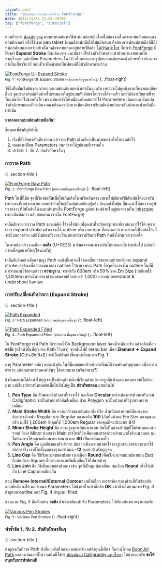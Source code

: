 ```yaml
---
layout: post
title: "วิธีออกแบบฟอนต์ลายมือด้วย FontForge"
date: 2015/11/04 21:00 +0700
tag: ["fontforge", "tutorial"]
---
```


ก่อนที่จะทำ [ฟอนต์บุญจด](/boonjot/) ผมพยายามค้นหาวิธีทำฟอนต์ลายมือโดยไม่ต้องวาดในกระดาษแล้วสแกนลงคอมพิวเตอร์ หรือใช้พวก pen tablet ซึ่งคุมน้ำหนักมือได้ไม่สม่ำเสมอ คือต้องการฟอนต์ลายมือที่มีน้ำหนักสม่ำเสมอเลยว่าอย่างนั้น <!--more-->หลังจากทดลองอยู่หลายวิธีแล้ว [ไม่เวิร์คเท่าไหร่](http://www.f0nt.com/forum/index.php/topic,22686.0.html) ก็พบว่า [FontForge](http://fontforge.github.io/en-US/) มีฟีเจอร์ **Expand Stroke** ที่ผมต้องการ และมันช่วยให้ร่างตัวอักษรด้วยหัวปากกาหลายแบบได้รวดเร็วมาก แค่เปลี่ยน Parameters ใน UI เพื่อทดลองหารูปแบบและลักษณะตัวอักษรที่เราต้องการภายในเสี้ยววินาที ก่อนที่จะพัฒนาต่อเป็นฟอนต์ที่มีตัวอักษรครบถ้วน

[![FontForge UI: Expand Stroke](/images/articles/fontforge-ui-expand-stroke.png)](/images/articles/fontforge-ui-expand-stroke.png)<br>
<small>Fig. 1 : FontForge UI: Expand Stroke (คลิกภาพเพื่อดูขนาดใหญ่)</small>
{: .float-right}

วิธีนี้เป็นขั้นเริ่มต้นของการออกแบบฟอนต์แบบหนึ่งเท่านั้นนะครับ เพราะจะไม่พูดถึงการเก็บรายละเอียดอื่นๆ จุดประสงค์หลักคือช่วยให้เรามองเห็นรูปแบบตัวอักษรโดยรวมได้รวดเร็ว และไม่ต้องเสียดายที่จะโยนอันที่เราไม่ชอบทิ้งไป เพราะมันทำซ้ำได้เหมือนเดิมเสมอถ้าใช้ Parameters เดิมตลอด นั่นแปลว่าตัวอักษรแต่ละตัวจะมีความคงเส้นคงวาด้วย เหมือนกับเราเขียนมันด้วยปากกาอันเดิมและน้ำหนักมือเท่าเดิม

**มาลองออกแบบฟอนต์ลายมือกัน!**

ขั้นตอนที่สำคัญมีดังนี้:

1. เริ่มที่ตัวอักษรตัวเดียวก่อน แล้ววาด Path เส้นเดี่ยวเป็นมาสเตอร์หรือโครงหลักไว้
2. ทดลองเปลี่ยน Parameters จนกว่าจะได้รูปแบบที่เราพอใจ
3. ทำซ้ำข้อ 1. กับ 2. กับตัวอักษรอื่นๆ


### การวาด Path
{: .section-title }

[![FontForge Raw Path](/images/articles/fontforge-raw-path.png)](/images/articles/fontforge-raw-path.png)<br>
<small>Fig. 2 : FontForge Raw Path (คลิกภาพเพื่อดูขนาดใหญ่)</small>
{: .float-left}

Path ในที่นี้คือ จุดที่เรียงต่อกันเพื่อให้เกิดเส้นโค้งหรือเส้นตรง ผมจะไม่อธิบายวิธีดัดเส้นโค้งนะครับ เพราะคนที่เคยวาดภาพเวคเตอร์ส่วนใหญ่ก็คงคุ้นเคยกันอยู่แล้ว ถ้าคุณยังไม่คุ้น ก็แนะนำให้ลองวาดรูปทรงต่างๆ ที่มีทั้งเส้นโค้งและเส้นตรงใน FontForge ดูก่อน (แต่ส่วนใหญ่ผมจะวาดใน [Inkscape](https://inkscape.org/en/) เพราะชินมือกว่า แล้วค่อยเอามาวางใน FontForge)

เคล็ดลับของการวาด Path ของผมคือ ใช้จุดให้น้อยที่สุดเท่าที่จะรักษารูปทรงที่เราต้องการไว้ได้ เพราะเวลา expand stroke แล้วเราจะได้ outline หรือ contour ที่สะอาดกว่า และส่วนที่เป็นเส้นโค้งก็จะเนียนกว่าด้วย แต่ยังไม่ต้องกังวลอะไรมากเพราะเราปรับแก้ Path ทีหลังได้จนกว่าจะพอใจ

ในภาพตัวอย่าง ผมเลือก **ลอลิง** (U+0E25) มาชิมลางก่อนเพราะมันไม่ยากและไม่ง่ายเกินไป (คลิกที่ภาพเพื่อดูขนาดใหญ่ได้นะครับ)

เคล็ดลับอีกอย่างคือความสูง Path ลอลิงที่ผมวาดไว้ต้องเตี้ยกว่าขนาดสุดท้ายหลังจาก expand stroke เราต้องเผื่อความหนาของ outline ไว้ด้วย เพราะ Path คือจุดกึ่งกลางใน outline ในที่นี้ผมวางแผนไว้ก่อนแล้วว่า **ความสูง บ.** จะเท่ากับ 600em หรือ 50% ของ Em Size (ปกติผมใช้ 1,200em เพราะมันหารลงด้วยเลขหลายตัวมากกว่า 1,000) บวกลบ overshoot & undershoot นิดหน่อย

### การปรับเปลี่ยนหัวปากกา (Expand Stroke)
{: .section-title }

[![Path Expanded](/images/articles/fontforge-path-expanded.png)](/images/articles/fontforge-path-expanded.png)<br>
<small>Fig. 3 : Path Expanded (คลิกภาพเพื่อดูขนาดใหญ่)</small>
{: .float-left}

[![Path Expanded Filled](/images/articles/fontforge-path-expanded-filled.png)](/images/articles/fontforge-path-expanded-filled.png)<br>
<small>Fig. 4 : Path Expanded Filled (คลิกภาพเพื่อดูขนาดใหญ่)</small>
{: .float-left}

ใน FontForge เซฟ Path ที่เราวาดไว้ใน Background layer ก่อนก็จะดีนะครับ แล้วคลิกเลือก **ลอลิง** (หรือตัวอื่นที่คุณวาด Path ไว้แล้ว) จากนั้นไปที่ menu bar เลือก **Element -> Expand Stroke** (Ctrl+Shift+E) จะมีป็อปอัพเด้งขึ้นมาเหมือนภาพ Fig. 1

มาดู Parameter หลักๆ แต่ละตัวกัน ในที่นี้ผมขอยกตัวอย่างค่าที่ผมใช้วาดฟอนต์บุญจดเลยเพื่อความสะดวก แต่คุณสามารถลองค่าอื่นๆ ได้ตามสบาย (หรือลำบาก?)

สิ่งที่ผมอยากได้คือทำให้บุญจดเป็นฟอนต์ลายมือที่เขียนด้วยปากกาลูกลื่นหัวกลม คอนทราสต์ไม่ต้องมาก แต่เอียงปากกานิดหน่อยเพื่อให้มันไม่ดูเป็น **ท่อหรือหลอด** มากเกินไป

1. **Pen Type** คือ ลักษณะหัวปากกาที่เราจะใช้ ผมเลือก **Circular** เพราะต้องการปากกาหัวกลม Calligraphic จะเป็นปากกาหัวตัดสี่เหลี่ยม ส่วน Polygon จะเป็นปากกาหัวรูปทรงหลายเหลี่ยม
2. **Main Stroke Width** คือ ความกว้างของเส้นแนวตั้ง หรือ น้ำหนักของฟอนต์นั่นเอง ผมต้องการน้ำหนัก Regular และ Regular ของผมคือ **100** (อันนี้แล้วแต่ Em Size ของคุณนะครับ ผมใช้ 1,200em ถ้าคุณใช้ 1,000em Regular ของคุณก็คงประมาณ 84)
3. **Minor Stroke Height** คือ ความสูงของเส้นแนวนอน อันนี้เป็นส่วนสำคัญที่ใช้กำหนดคอนทราสต์ ยิ่งค่า Minor น้อยกว่า Main เท่าไหร่ก็ยิ่งเพิ่มคอนทราสต์ระหว่างแนวตั้งกับแนวนอน ผมไม่ต้องการให้บุญจดมีคอนทราสต์มาก และ **80** เป็นค่าที่ผมพอใจ
4. **Pen Angle** คือ มุมเอียงของหัวปากกา มันช่วยเพิ่มความน่าสนใจของรูปทรง เพราะเวลาเราใช้ปากกาจริง เราก็ไม่ตั้งมุมตรงๆ ผมกำหนด **-12** องศา สำหรับบุญจด
5. **Line Cap** คือ วิธีเริ่มและจบของปากกา ผมเลือก **Round** เพื่อเริ่มและจบแบบปลายมน Butt คือตัดปลาย Square ก็ปลายตรงแต่เพิ่มสี่เหลี่ยมไว้ที่ปลายด้วย
6. **Line Join** คือ วิธีเชื่อมมุมของปากกา เช่น จุดที่เป็นมุมหักเหลี่ยม ผมเลือก **Round** เพื่อให้เข้ากับ Line Cap แบบเดียวกัน

ส่วน **Remove Internal/External Contour** ผมไม่เลือก เพราะจัดการเอาส่วนที่ทับซ้อนกันออกทีหลังเองได้ พอกำหนด Parameters ได้น่าพอใจแล้วก็คลิก **OK** แล้วก็จะได้ตามภาพ Fig. 3 ถ้าดูแบบ outline และ Fig. 4 ถ้าดูแบบ filled

ส่วนภาพ Fig. 5 คือตัวอย่าง **ลอลิง** ตัวเดียวกันแต่ปรับ Parameters ไว้เทียบกันหลายๆ แบบครับ

[![Various Pen Strokes](/images/articles/pen-strokes.svg)](/images/articles/pen-strokes.svg)<br>
<small>Fig. 5 : Various Pen Strokes</small>
{: .float-right}

### ทำซ้ำข้อ 1. กับ 2. กับตัวอักษรอื่นๆ
{: .section-title }

ถ้าคุณขยันก็วาด Path ตัวอื่นๆ เพิ่มให้ครบเลยนะครับ แต่ถ้าคุณขี้เกียจ ก็ดาวน์โหลด [BoonJot Path](https://raw.githubusercontent.com/fontuni/boonjot/master/sources/boonjot-path.sfd) มาลองเล่นเลยก็ได้ เทคนิคนี้ใช้ทำ [ฟอนต์แนว Calligraphy แบบไทยๆ](http://www.f0nt.com/forum/index.php/topic,22723.msg1725751.html#msg1725751) ได้ด้วยนะครับ **ขอให้สนุกกับการทำฟอนต์!**
